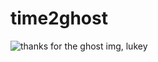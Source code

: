time2ghost
==========

![thanks for the ghost img, lukey](http://media2.giphy.com/media/Q8I3bUnRm8vCg/giphy.gif)
